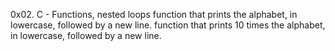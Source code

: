 0x02. C - Functions, nested loops
function that prints the alphabet, in lowercase, followed by a new line.
function that prints 10 times the alphabet, in lowercase, followed by a new line.
